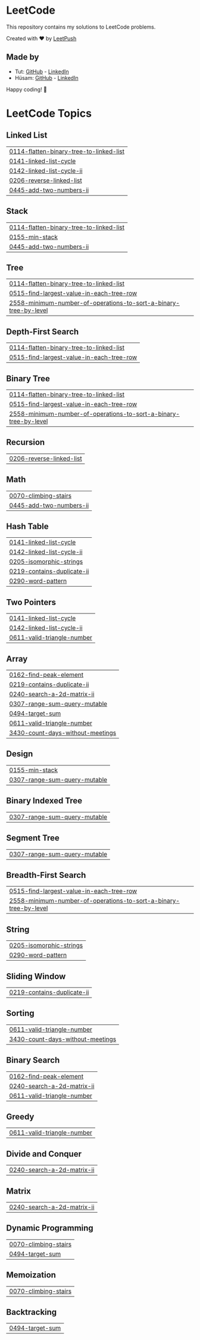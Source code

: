 # LeetCode

This repository contains my solutions to LeetCode problems.

Created with :heart: by [LeetPush](https://github.com/husamahmud/LeetPush)

 ## Made by 
 - Tut: [GitHub](https://github.com/TutTrue) - [LinkedIn](https://www.linkedin.com/in/mahmoud-hamdy-8b6825245/)
 - Hüsam: [GitHub](https://github.com/husamahmud) - [LinkedIn](https://www.linkedin.com/in/husamahmud/)

 Happy coding! 🚀
<!---LeetCode Topics Start-->
# LeetCode Topics
## Linked List
|  |
| ------- |
| [0114-flatten-binary-tree-to-linked-list](https://github.com/R-Dinesh-Kumar2004/Problem-Solved/tree/master/0114-flatten-binary-tree-to-linked-list) |
| [0141-linked-list-cycle](https://github.com/R-Dinesh-Kumar2004/Problem-Solved/tree/master/0141-linked-list-cycle) |
| [0142-linked-list-cycle-ii](https://github.com/R-Dinesh-Kumar2004/Problem-Solved/tree/master/0142-linked-list-cycle-ii) |
| [0206-reverse-linked-list](https://github.com/R-Dinesh-Kumar2004/Problem-Solved/tree/master/0206-reverse-linked-list) |
| [0445-add-two-numbers-ii](https://github.com/R-Dinesh-Kumar2004/Problem-Solved/tree/master/0445-add-two-numbers-ii) |
## Stack
|  |
| ------- |
| [0114-flatten-binary-tree-to-linked-list](https://github.com/R-Dinesh-Kumar2004/Problem-Solved/tree/master/0114-flatten-binary-tree-to-linked-list) |
| [0155-min-stack](https://github.com/R-Dinesh-Kumar2004/Problem-Solved/tree/master/0155-min-stack) |
| [0445-add-two-numbers-ii](https://github.com/R-Dinesh-Kumar2004/Problem-Solved/tree/master/0445-add-two-numbers-ii) |
## Tree
|  |
| ------- |
| [0114-flatten-binary-tree-to-linked-list](https://github.com/R-Dinesh-Kumar2004/Problem-Solved/tree/master/0114-flatten-binary-tree-to-linked-list) |
| [0515-find-largest-value-in-each-tree-row](https://github.com/R-Dinesh-Kumar2004/Problem-Solved/tree/master/0515-find-largest-value-in-each-tree-row) |
| [2558-minimum-number-of-operations-to-sort-a-binary-tree-by-level](https://github.com/R-Dinesh-Kumar2004/Problem-Solved/tree/master/2558-minimum-number-of-operations-to-sort-a-binary-tree-by-level) |
## Depth-First Search
|  |
| ------- |
| [0114-flatten-binary-tree-to-linked-list](https://github.com/R-Dinesh-Kumar2004/Problem-Solved/tree/master/0114-flatten-binary-tree-to-linked-list) |
| [0515-find-largest-value-in-each-tree-row](https://github.com/R-Dinesh-Kumar2004/Problem-Solved/tree/master/0515-find-largest-value-in-each-tree-row) |
## Binary Tree
|  |
| ------- |
| [0114-flatten-binary-tree-to-linked-list](https://github.com/R-Dinesh-Kumar2004/Problem-Solved/tree/master/0114-flatten-binary-tree-to-linked-list) |
| [0515-find-largest-value-in-each-tree-row](https://github.com/R-Dinesh-Kumar2004/Problem-Solved/tree/master/0515-find-largest-value-in-each-tree-row) |
| [2558-minimum-number-of-operations-to-sort-a-binary-tree-by-level](https://github.com/R-Dinesh-Kumar2004/Problem-Solved/tree/master/2558-minimum-number-of-operations-to-sort-a-binary-tree-by-level) |
## Recursion
|  |
| ------- |
| [0206-reverse-linked-list](https://github.com/R-Dinesh-Kumar2004/Problem-Solved/tree/master/0206-reverse-linked-list) |
## Math
|  |
| ------- |
| [0070-climbing-stairs](https://github.com/R-Dinesh-Kumar2004/Problem-Solved/tree/master/0070-climbing-stairs) |
| [0445-add-two-numbers-ii](https://github.com/R-Dinesh-Kumar2004/Problem-Solved/tree/master/0445-add-two-numbers-ii) |
## Hash Table
|  |
| ------- |
| [0141-linked-list-cycle](https://github.com/R-Dinesh-Kumar2004/Problem-Solved/tree/master/0141-linked-list-cycle) |
| [0142-linked-list-cycle-ii](https://github.com/R-Dinesh-Kumar2004/Problem-Solved/tree/master/0142-linked-list-cycle-ii) |
| [0205-isomorphic-strings](https://github.com/R-Dinesh-Kumar2004/Problem-Solved/tree/master/0205-isomorphic-strings) |
| [0219-contains-duplicate-ii](https://github.com/R-Dinesh-Kumar2004/Problem-Solved/tree/master/0219-contains-duplicate-ii) |
| [0290-word-pattern](https://github.com/R-Dinesh-Kumar2004/Problem-Solved/tree/master/0290-word-pattern) |
## Two Pointers
|  |
| ------- |
| [0141-linked-list-cycle](https://github.com/R-Dinesh-Kumar2004/Problem-Solved/tree/master/0141-linked-list-cycle) |
| [0142-linked-list-cycle-ii](https://github.com/R-Dinesh-Kumar2004/Problem-Solved/tree/master/0142-linked-list-cycle-ii) |
| [0611-valid-triangle-number](https://github.com/R-Dinesh-Kumar2004/Problem-Solved/tree/master/0611-valid-triangle-number) |
## Array
|  |
| ------- |
| [0162-find-peak-element](https://github.com/R-Dinesh-Kumar2004/Problem-Solved/tree/master/0162-find-peak-element) |
| [0219-contains-duplicate-ii](https://github.com/R-Dinesh-Kumar2004/Problem-Solved/tree/master/0219-contains-duplicate-ii) |
| [0240-search-a-2d-matrix-ii](https://github.com/R-Dinesh-Kumar2004/Problem-Solved/tree/master/0240-search-a-2d-matrix-ii) |
| [0307-range-sum-query-mutable](https://github.com/R-Dinesh-Kumar2004/Problem-Solved/tree/master/0307-range-sum-query-mutable) |
| [0494-target-sum](https://github.com/R-Dinesh-Kumar2004/Problem-Solved/tree/master/0494-target-sum) |
| [0611-valid-triangle-number](https://github.com/R-Dinesh-Kumar2004/Problem-Solved/tree/master/0611-valid-triangle-number) |
| [3430-count-days-without-meetings](https://github.com/R-Dinesh-Kumar2004/Problem-Solved/tree/master/3430-count-days-without-meetings) |
## Design
|  |
| ------- |
| [0155-min-stack](https://github.com/R-Dinesh-Kumar2004/Problem-Solved/tree/master/0155-min-stack) |
| [0307-range-sum-query-mutable](https://github.com/R-Dinesh-Kumar2004/Problem-Solved/tree/master/0307-range-sum-query-mutable) |
## Binary Indexed Tree
|  |
| ------- |
| [0307-range-sum-query-mutable](https://github.com/R-Dinesh-Kumar2004/Problem-Solved/tree/master/0307-range-sum-query-mutable) |
## Segment Tree
|  |
| ------- |
| [0307-range-sum-query-mutable](https://github.com/R-Dinesh-Kumar2004/Problem-Solved/tree/master/0307-range-sum-query-mutable) |
## Breadth-First Search
|  |
| ------- |
| [0515-find-largest-value-in-each-tree-row](https://github.com/R-Dinesh-Kumar2004/Problem-Solved/tree/master/0515-find-largest-value-in-each-tree-row) |
| [2558-minimum-number-of-operations-to-sort-a-binary-tree-by-level](https://github.com/R-Dinesh-Kumar2004/Problem-Solved/tree/master/2558-minimum-number-of-operations-to-sort-a-binary-tree-by-level) |
## String
|  |
| ------- |
| [0205-isomorphic-strings](https://github.com/R-Dinesh-Kumar2004/Problem-Solved/tree/master/0205-isomorphic-strings) |
| [0290-word-pattern](https://github.com/R-Dinesh-Kumar2004/Problem-Solved/tree/master/0290-word-pattern) |
## Sliding Window
|  |
| ------- |
| [0219-contains-duplicate-ii](https://github.com/R-Dinesh-Kumar2004/Problem-Solved/tree/master/0219-contains-duplicate-ii) |
## Sorting
|  |
| ------- |
| [0611-valid-triangle-number](https://github.com/R-Dinesh-Kumar2004/Problem-Solved/tree/master/0611-valid-triangle-number) |
| [3430-count-days-without-meetings](https://github.com/R-Dinesh-Kumar2004/Problem-Solved/tree/master/3430-count-days-without-meetings) |
## Binary Search
|  |
| ------- |
| [0162-find-peak-element](https://github.com/R-Dinesh-Kumar2004/Problem-Solved/tree/master/0162-find-peak-element) |
| [0240-search-a-2d-matrix-ii](https://github.com/R-Dinesh-Kumar2004/Problem-Solved/tree/master/0240-search-a-2d-matrix-ii) |
| [0611-valid-triangle-number](https://github.com/R-Dinesh-Kumar2004/Problem-Solved/tree/master/0611-valid-triangle-number) |
## Greedy
|  |
| ------- |
| [0611-valid-triangle-number](https://github.com/R-Dinesh-Kumar2004/Problem-Solved/tree/master/0611-valid-triangle-number) |
## Divide and Conquer
|  |
| ------- |
| [0240-search-a-2d-matrix-ii](https://github.com/R-Dinesh-Kumar2004/Problem-Solved/tree/master/0240-search-a-2d-matrix-ii) |
## Matrix
|  |
| ------- |
| [0240-search-a-2d-matrix-ii](https://github.com/R-Dinesh-Kumar2004/Problem-Solved/tree/master/0240-search-a-2d-matrix-ii) |
## Dynamic Programming
|  |
| ------- |
| [0070-climbing-stairs](https://github.com/R-Dinesh-Kumar2004/Problem-Solved/tree/master/0070-climbing-stairs) |
| [0494-target-sum](https://github.com/R-Dinesh-Kumar2004/Problem-Solved/tree/master/0494-target-sum) |
## Memoization
|  |
| ------- |
| [0070-climbing-stairs](https://github.com/R-Dinesh-Kumar2004/Problem-Solved/tree/master/0070-climbing-stairs) |
## Backtracking
|  |
| ------- |
| [0494-target-sum](https://github.com/R-Dinesh-Kumar2004/Problem-Solved/tree/master/0494-target-sum) |
<!---LeetCode Topics End-->